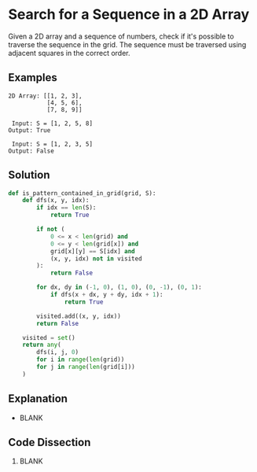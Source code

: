 # Search for a Sequence in a 2D Array
Given a 2D array and a sequence of numbers, check if it's possible to traverse the sequence in the grid. The sequence must be traversed using adjacent squares in the correct order.

## Examples
```
2D Array: [[1, 2, 3],
           [4, 5, 6],
           [7, 8, 9]]

 Input: S = [1, 2, 5, 8]
Output: True

 Input: S = [1, 2, 3, 5]
Output: False
```

## Solution
```python
def is_pattern_contained_in_grid(grid, S):
    def dfs(x, y, idx):
        if idx == len(S):
            return True

        if not (
            0 <= x < len(grid) and
            0 <= y < len(grid[x]) and
            grid[x][y] == S[idx] and
            (x, y, idx) not in visited
        ):
            return False

        for dx, dy in (-1, 0), (1, 0), (0, -1), (0, 1):
            if dfs(x + dx, y + dy, idx + 1):
                return True

        visited.add((x, y, idx))
        return False

    visited = set()
    return any(
        dfs(i, j, 0)
        for i in range(len(grid))
        for j in range(len(grid[i]))
    )
```

## Explanation
* BLANK

## Code Dissection
1. BLANK